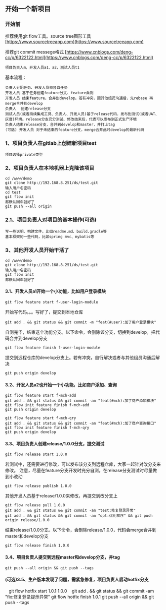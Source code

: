 ## 开始一个新项目
### 开始前
推荐使用git flow工具。source tree图形工具 [https://www.sourcetreeapp.com](https://www.sourcetreeapp.com)

推荐git commit messege格式 [https://www.cnblogs.com/deng-cc/p/6322122.html](https://www.cnblogs.com/deng-cc/p/6322122.html)
    
    项目负责人m，开发人员a1、a2，测试人员t1

基本流程：

    负责人分配任务、开发人员领各自任务
    开发人员 基于任务创建feature分支、feature自测
    开发人员 结束feature，合并到develop。若有冲突，跟其他组员沟通后，先rebase 再merge合并到develop
    负责人  创建release分支
    测试人员(或者持续集成工具、负责人、开发人员)基于release代码，发布到测试(或者UAT、灰度)环境。release分支充分测试、修改结束后，代表可以发布到正式生产环境
    负责人结束release分支，合并到develop和master，并打上tag
    (可选) 开发人员 对于未结束的feature分支，merge合并此时develop的最新代码

### 1、项目负责人在gitlab上创建新项目test
    项目选择private类型
### 2、项目负责人在本地机器上克隆该项目
    cd /www/demo
    git clone http://192.168.8.251/ds/test.git
    输入用户名密码
    cd test
    git flow init
    都默认回车就好了
    git push --all origin
### 2.1、项目负责人对项目的基本操作(可选)
    写一些说明、构建文件，比如readme.md、build.gradle等
    基本框架的一些代码，比如spring mvc、mybatis等

### 3、其他开发人员开始干活了
    cd /www/demo
    git clone http://192.168.8.251/ds/test.git
    输入用户名密码
    git flow init
    都默认回车就好了

#### 3.1、开发人员a1开始一个小功能，比如用户登录模块
    git flow feature start f-user-login-module

开始写代码。。。写好了，提交到本地仓库
    
    git add . && git status && git commit -m "feat(#user):加了用户登录模块"
自测完毕，结束这个功能分支。以下命令，会删除该分支，切换到develop，把代码合并到develop分支
    
    git flow feature finish f-user-login-module
提交到远程仓库的develop分支上。若有冲突，自行解决或者与其他组员沟通后解决

    git push origin develop

#### 3.2、开发人员a2也开始一个小功能，比如商户添加、查询
    git flow feature start f-mch-add
    git add . && git status && git commit -am "feat(#mch):加了商户添加模块"
    git flow init feature finish f-mch-add
    git push origin develop

    git flow feature start f-mch-qry
    git add . && git status && git commit -am "feat(#mch):加了商户查询接口"
    git flow init feature finish f-mch-qry
    git push origin develop

#### 3.3、项目负责人创建release/1.0.0分支，提交测试
    git flow release start 1.0.0
若测试中，还需要进行修改，可以发布该分支到远程仓库，大家一起针对改分支来修改。
注意，尽量在feature分支开发时充分自测，在release分支测试时尽量做到小改动

    git flow release publish 1.0.0

其他开发人员基于release/1.0.0来修改，再提交到改分支上

    git flow release pull 1.0.0
    git add . && git status && git commit -am "test:修复登录异常" 
    git add . && git status && git commit -am "opt:优化排序" && git push origin release/1.0.0

结束release/1.0.0分支。以下命令，会删除release/1.0.0，代码会merge合并到master和develop分支

    git flow release finish 1.0.0
#### 3.4、项目负责人提交到远程master和develop分支，并tag
    git push --all origin && git push --tags
    
#### (可选)3.5、生产版本发现了问题，需紧急修复，项目负责人启动hotfix分支
    git flow hotfix start 1.0.1 1.0.0
    git add . && git status && git commit -am "fix:修复登录提示异常" 
    git flow hotfix finish 1.0.1
    git push --all origin && git push --tags

